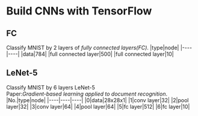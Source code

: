 # Build CNNs with TensorFlow

## FC
Classify MNIST by 2 layers of *fully connected layers(FC)*.
|type|node|
|----|----|
|data|784|
|full connected layer|500|
|full connected layer|10|
## LeNet-5
Classify MNIST by 6 layers LeNet-5  
Paper:*Gradient-based learning applied to document recognition*.
|No.|type|node|
|----|----|----|
|0|data|28x28x1|
|1|conv layer|32|
|2|pool layer|32|
|3|conv layer|64|
|4|pool layer|64|
|5|fc layer|512|
|6|fc layer|10|